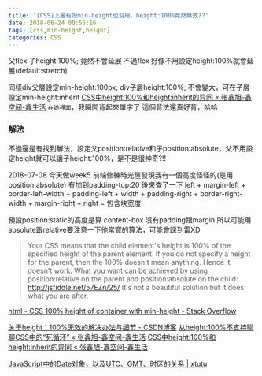 ```yaml
---
title: '[CSS]上層有設min-height也沒用，height:100%竟然無效??'
date: 2018-06-24 00:55:16
tags: [css,min-height,height]
categories: CSS
---
```


父flex
子height:100%;
竟然不會延展
不過flex
好像不用設定height:100%就會延展(default:stretch)

<!--more-->

同樣div父層設定min-height:100px;
div子層height:100%;
不會變大，可在子層設定min-height:inherit
[CSS中height:100%和height:inherit的异同 « 张鑫旭-鑫空间-鑫生活](http://www.zhangxinxu.com/wordpress/2015/02/different-height-100-height-inherit/)
`在她裡面`，我瞬間背起來單字了
這個背法還真好背，哈哈


### 解法
不過還是有找到解法，設定父position:relative和子position:absolute，父不用設定height就可以讓子height:100%，是不是很神奇?!!

2018-07-08
今天做week5 前端修練時光屋發現我有一個高度怪怪的(是用position:absolute) 有加到padding-top:20
後來查了一下
left + margin-left + border-left-width + padding-left + width + padding-right + border-right-width + margin-right + right = 包含块宽度

預設position:static的高度是算 content-box 沒有padding跟margin
所以可能用absolute跟relative要注意一下他常寬的算法，可能會踩到雷XD

>Your CSS means that the child element's height is 100% of the specified height of the parent element. If you do not specify a height for the parent, then the 100% doesn't mean anything. Hence it doesn't work.
>What you want can be achieved by using position:relative on the parent and position:absolute on the child:
>http://jsfiddle.net/57EZn/25/
>It's not a beautiful solution but it does what you are after.

[html - CSS 100% height of container with min-height - Stack Overflow](https://stackoverflow.com/questions/6995581/css-100-height-of-container-with-min-height)

[关于height：100%无效的解决办法与细节 - CSDN博客](https://blog.csdn.net/SuperCoooooder/article/details/52469520)
[从height:100%不支持聊聊CSS中的“死循环” « 张鑫旭-鑫空间-鑫生活](http://www.zhangxinxu.com/wordpress/2016/09/talking-about-css-infinite-endless-loop/)
[CSS中height:100%和height:inherit的异同 « 张鑫旭-鑫空间-鑫生活](http://www.zhangxinxu.com/wordpress/2015/02/different-height-100-height-inherit/)

[JavaScript中的Date对象，以及UTC、GMT、时区的关系 | xtutu](http://xtutu.me/the-date-object-in-js/)
